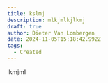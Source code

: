 ```yaml
---
title: kslmj
description: mlkjmlkjlkmj
draft: true
author: Dieter Van Lombergen
date: 2024-11-05T15:18:42.992Z
tags:
  - Created
---
```

l﻿kmjml